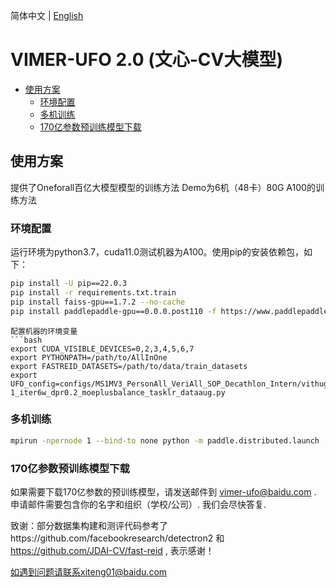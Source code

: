 简体中文 | [English](README.md)

# VIMER-UFO 2.0 (文心-CV大模型)

- [使用方案](#使用方案)
  * [环境配置](#环境配置)
  * [多机训练](#多机训练)
  * [170亿参数预训练模型下载](#170亿参数预训练模型下载)

## 使用方案

提供了Oneforall百亿大模型模型的训练方法
Demo为6机（48卡）80G A100的训练方法

### 环境配置

运行环境为python3.7，cuda11.0测试机器为A100。使用pip的安装依赖包，如下：
```bash
pip install -U pip==22.0.3
pip install -r requirements.txt.train
pip install faiss-gpu==1.7.2 --no-cache
pip install paddlepaddle-gpu==0.0.0.post110 -f https://www.paddlepaddle.org.cn/whl/linux/gpu/develop.html
```

```
配置机器的环境变量
```bash
export CUDA_VISIBLE_DEVICES=0,2,3,4,5,6,7
export PYTHONPATH=/path/to/AllInOne
export FASTREID_DATASETS=/path/to/data/train_datasets
export UFO_config=configs/MS1MV3_PersonAll_VeriAll_SOP_Decathlon_Intern/vithuge_lr2e-1_iter6w_dpr0.2_moeplusbalance_tasklr_dataaug.py
```

### 多机训练

```bash
mpirun -npernode 1 --bind-to none python -m paddle.distributed.launch  --gpus "0,1,2,3,4,5,6,7" tools/ufo_trainsuper_moe.py  --config-file $UFO_config
```

### 170亿参数预训练模型下载

如果需要下载170亿参数的预训练模型，请发送邮件到 vimer-ufo@baidu.com . 申请邮件需要包含你的名字和组织（学校/公司）. 我们会尽快答复.

致谢：部分数据集构建和测评代码参考了https://github.com/facebookresearch/detectron2 和 https://github.com/JDAI-CV/fast-reid , 表示感谢！

如遇到问题请联系xiteng01@baidu.com

